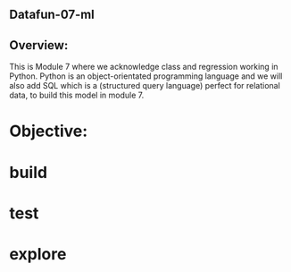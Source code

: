 ## Datafun-07-ml

##  Overview:
This is Module 7 where we acknowledge class and regression working in Python.  Python is an object-orientated programming language and we will also add SQL which is a (structured query language) perfect for relational data, to build this model in module 7. 

# Objective:
# build
# test
# explore
